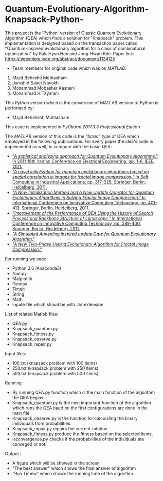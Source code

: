# Quantum-Evolutionary-Algorithm-Knapsack-Python-
This project is the 'Python' version of Classic Quantum Evolutionary Algorithm (QEA) which finds a solution for "Knapsack" problem. 
This implementation is designed based on the transaction paper called "Quantum-inspired evolutionary algorithm for a class of combinatorial optimization" by Kuk-Hyun Han and Jong-Hwan Kim. Paper link: https://ieeexplore.ieee.org/abstract/document/1134125
- Team members for original code which was on *MATLAB*:
1. Majid Beheshti Mohtasham
2. Jamshid Sabet Navokh
3. Mohammad Mobasher Kashani
4. Mohammad.H Tayarani

This *Python* version which is the conversion of MATLAB version to Python is performed by:
* Majid Behehshti Mohtasham

This code is implemented in *PyCharm 2017.3.3 Professional Edition*

The *MATLAB* version of this code is the *"basic"* type of QEA which employed in the following publications. For every paper the idea's code is implemented as well, to  compare with the basic QEA:
* [*"A statistical analyzing approach for Quantum Evolutionary Algorithms."* In 2011 19th Iranian Conference on Electrical Engineering, pp. 1-6. IEEE, 2011.](https://ieeexplore.ieee.org/abstract/document/5955671)
* [*"A novel initialization for quantum evolutionary algorithms based on spatial correlation in images for fractal image compression."* In Soft Computing in Industrial Applications, pp. 317-325. Springer, Berlin, Heidelberg, 2011.](https://link.springer.com/chapter/10.1007/978-3-642-20505-7_28)
* [*"A New Initialization Method and a New Update Operator for Quantum Evolutionary Algorithms in Solving Fractal Image Compression."* In International Conference on Innovative Computing Technology, pp. 401-413. Springer, Berlin, Heidelberg, 2011.](https://link.springer.com/chapter/10.1007/978-3-642-27337-7_38)
* [*"Improvement of the Performance of QEA Using the History of Search Process and Backbone Structure of Landscape."* In International Conference on Innovative Computing Technology, pp. 389-400. Springer, Berlin, Heidelberg, 2011.](https://link.springer.com/chapter/10.1007/978-3-642-27337-7_37)
* [*"A Simulated Annealing inspired update Gate for Quantum Evolutionary Algorithm."*](http://www.academia.edu/download/34535318/A_Simulated_Annealing_inspired_update_Gate_for_Quantum_Evolutionary_Algorithm1.pdf)
* [*"A New Two-Phase Hybrid Evolutionary Algorithm for Fractal Image Compression."*](http://www.academia.edu/download/34535307/2PhaseQEA.pdf)

For running we need:
* Python 3.6 (Anaconda3)
* Numpy
* Matplotlib
* Pandas
* Timeit
* String
* Math
* Inpute file which shoud be with *.txt* extension

List of related Matlab files:
* QEA.py
* Knapsack_quantum.py
* Knapsack_fitness.py
* Knapsack_observe.py
* Knapsack_repair.py

Input files:
* 100.txt (knapsack problem with 100 items)
* 250.txt (knapsack problem with 250 items)
* 500.txt (knapsack problem with 500 items)

Running:
- By running QEA.py function which is the main function of the algorithm the QEA begins. 
- Knapsack_quantum.py is the next important function of the algorithm which runs the QEA baed on the first configurations are done in the main file. 
- Knapsack_observe.py is the function for calculating the binary individuals from probabilities. 
- Knapsack_repair.py repairs the current solution.
- Knapsack_fitness.py produce the fitness based on the selected items. 
- isconvergence.py checks if the probabilities of the individuals are conveged or not.

Output :
- A figure which will be showed in the screen
- "The best answer" which shows the final answer of algorithm
- "Run Timew" which shows the running time of the algorithm

